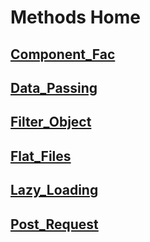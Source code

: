 # Methods Home

## [Component_Fac](./Methods/Component_Fac.md)

## [Data_Passing](./Methods/Data_Passing.md)

## [Filter_Object](./Methods/Filter_Object.md)

## [Flat_Files](./Methods/Flat_Files.md)

## [Lazy_Loading](./Methods/Lazy_Loading.md)

## [Post_Request](./Methods/Post_Request.md)